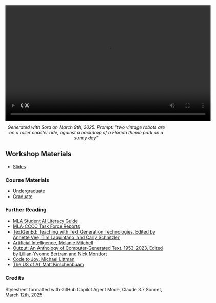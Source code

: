 <div style="text-align: center;">
  <video width="640" height="360" controls>
    <source src="robots.mp4" type="video/mp4">
    Your browser does not support the video tag.
  </video>
  <p style="font-style: italic; margin-top: 10px;">
    Generated with Sora on March 9th, 2025. Prompt: "two vintage robots are on a roller coaster ride, against a backdrop of a Florida theme park on a sunny day"
  </p>
</div>

## Workshop Materials

- [Slides](CritAILiteracy.pdf)

### Course Materials

- [Undergraduate](https://anastasiasalter.net/Creative-Coding/)
- [Graduate](https://anastasiasalter.net/HumanitiesAISyllabus/)

### Further Reading

- [MLA Student AI Literacy Guide](https://aiandwriting.hcommons.org/student-guide-to-ai-literacy/)
- [MLA-CCCC Task Force Reports](https://aiandwriting.hcommons.org/)
- [TextGenEd: Teaching with Text Generation Technologies, Edited by Annette Vee, Tim Laquintano, and Carly Schnitzler  ](https://wac.colostate.edu/repository/collections/textgened/)
- [Artificial Intelligence, Melanie Mitchell](https://melaniemitchell.me/aibook/)
- [Output: An Anthology of Computer-Generated Text, 1953–2023, Edited by Lillian-Yvonne Bertram and Nick Montfort](https://mitpress.mit.edu/9780262549813/output/)
- [Code to Joy, Michael Littman](https://mitpress.mit.edu/9780262546393/code-to-joy/)
- [The US of AI, Matt Kirschenbuam](https://drive.google.com/file/d/1O2qkjhg7Ei5zZWmBraNwXq4V0lTauspN/view)

### Credits

Stylesheet formatted with GitHub Copilot Agent Mode, Claude 3.7 Sonnet, March 12th, 2025
